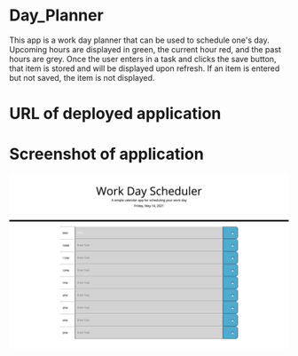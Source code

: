 # Day_Planner
This app is a work day planner that can be used to schedule one's day.  Upcoming hours are displayed in green, the current hour red, and the past hours are grey.  Once the user enters in a task and clicks the save button, that item is stored and will be displayed upon refresh.  If an item is entered but not saved, the item is not displayed.

# URL of deployed application


# Screenshot of application
![Day Planner](./assets/Screenshot.png)
